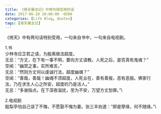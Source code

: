 ```yaml
---
title: 《倚天屠龙记》中两句很受用的话
date: 2017-06-20 20:00:00 -0500
categories: [Life Blog, Quotes]
tags: [倚天屠龙记]
---
```


《倚天》中有两句话特别受用，一句来自书中，一句来自电视剧。

1.书\
少林寺应芷若之请，为殷离做法超度。\
无忌：“方丈，在下有一事不明，要向方丈请教。人死之后，是否真有鬼魂？”\
空闻：“幽冥之事，实所难言。”\
无忌：“然则方丈何以虔诚行法，超度幽魂？”\
空闻：“善哉，善哉！幽魂不须超度，人死业在，善有善报，恶有恶报。佛家行法，乃在求生人心之所安，超度的乃是活人。”\
无忌：“多谢指点。在下深夜滋扰，至为不安，万望方丈恕罪。”\

2.电视剧\
殷梨亭怕自己误了不悔，不愿娶不悔为妻。张三丰劝道：“即是孽缘，何不随缘。”\


